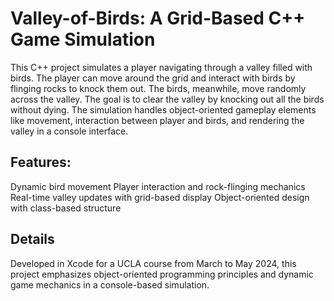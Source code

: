 # Valley-of-Birds: A Grid-Based C++ Game Simulation
This C++ project simulates a player navigating through a valley filled with birds. The player can move around the grid and interact with birds by flinging rocks to knock them out. The birds, meanwhile, move randomly across the valley. The goal is to clear the valley by knocking out all the birds without dying. The simulation handles object-oriented gameplay elements like movement, interaction between player and birds, and rendering the valley in a console interface.

## Features:
Dynamic bird movement
Player interaction and rock-flinging mechanics
Real-time valley updates with grid-based display
Object-oriented design with class-based structure

## Details
Developed in Xcode for a UCLA course from March to May 2024, this project emphasizes object-oriented programming principles and dynamic game mechanics in a console-based simulation. 







